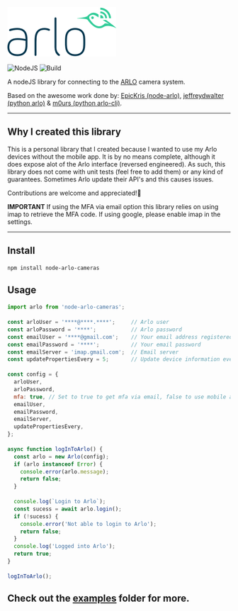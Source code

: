 ![](arlo-logo.png)

![NodeJS](https://badges.aleen42.com/src/node.svg) ![Build](https://github.com/johneppillar/arlo/workflows/BUILD/badge.svg)

A nodeJS library for connecting to the [ARLO](https://arlo.com) camera system.

Based on the awesome work done by: [EpicKris (node-arlo)](https://github.com/EpicKris/node-arlo), [jeffreydwalter (python arlo)](https://github.com/jeffreydwalter/arlo) & [m0urs (python arlo-cli)](https://github.com/m0urs/arlo-cl).

---

## Why I created this library

This is a personal library that I created because I wanted to use my Arlo devices without the mobile app. It is by no means complete, although it does expose alot of the Arlo interface (reversed engineered). As such, this library does not come with unit tests (feel free to add them) or any kind of guarantees. Sometimes Arlo update their API's and this causes issues. 

Contributions are welcome and appreciated!🙏

__IMPORTANT__ If using the MFA via email option this library relies on using imap to retrieve the MFA code. If using google, please enable imap in the settings.

---

## Install

```sh
npm install node-arlo-cameras
```

## Usage

```javascript
import arlo from 'node-arlo-cameras';

const arloUser = '****@****.****';     // Arlo user
const arloPassword = '****';           // Arlo password
const emailUser = '****@gmail.com';    // Your email address registered to receive MFA
const emailPassword = '****';          // Your email password
const emailServer = 'imap.gmail.com';  // Email server
const updatePropertiesEvery = 5;       // Update device information every x minutes

const config = {
  arloUser,
  arloPassword,
  mfa: true, // Set to true to get mfa via email, false to use mobile app token
  emailUser,
  emailPassword,
  emailServer,
  updatePropertiesEvery,
};

async function logInToArlo() {
  const arlo = new Arlo(config);
  if (arlo instanceof Error) {
    console.error(arlo.message);
    return false;
  }

  console.log(`Login to Arlo`);
  const sucess = await arlo.login();
  if (!sucess) {
    console.error('Not able to login to Arlo');
    return false;
  }
  console.log('Logged into Arlo');
  return true;
}

logInToArlo();

```

## Check out the [examples](https://github.com/johneppillar/arlo/examples) folder for more.
